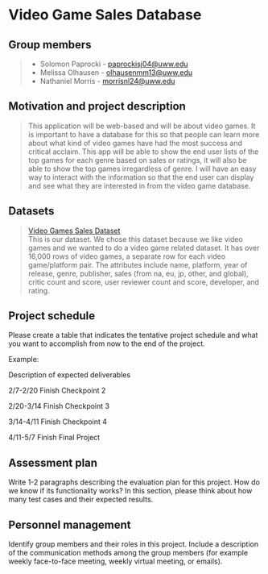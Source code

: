# Video Game Sales Database

## Group members
> + Solomon Paprocki - paprockisj04@uww.edu
> + Melissa Olhausen - olhausenmm13@uww.edu
> + Nathaniel Morris - morrisnl24@uww.edu

## Motivation and project description
> This application will be web-based and will be about video games.  It is important to have a database for this so that people can learn more about what kind of video games have had the most success and critical acclaim.  This app will be able to show the end user lists of the top games for each genre based on sales or ratings, it will also be able to show the top games irregardless of genre.  I will have an easy way to interact with the information so that the end user can display and see what they are interested in from the video game database.

## Datasets
> [Video Games Sales Dataset](https://data.world/sumitrock/video-games-sales/workspace/file?filename=Video_Games.csv)  
> This is our dataset.  We chose this dataset because we like video games and we wanted to do a video game related dataset.  It has over 16,000 rows of video games, a separate row for each video game/platform pair.  The attributes include name, platform, year of release, genre, publisher, sales (from na, eu, jp, other, and global), critic count and score, user reviewer count and score, developer, and rating.

## Project schedule
Please create a table that indicates the tentative project schedule and what you want to accomplish from now to the end of the project.

Example:

Description of expected deliverables

2/7-2/20
Finish Checkpoint 2

2/20-3/14
Finish Checkpoint 3

3/14-4/11
Finish Checkpoint 4

4/11-5/7
Finish Final Project

## Assessment plan
Write 1-2 paragraphs describing the evaluation plan for this project. How do we know if its functionality works? In this section, please think about how many test cases and their expected results.

## Personnel management
Identify group members and their roles in this project. Include a description of the communication methods among the group members (for example weekly face-to-face meeting, weekly virtual meeting, or emails).
